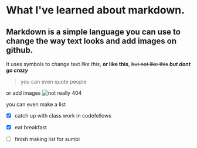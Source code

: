 # What I've learned about markdown.

## Markdown is a simple language you can use to change the way text looks and add images on github.
It uses symbols to change text *like this*, **or like this**, ~~but not like this~~ ***but dont go crazy***
>you can even quote people

or add images
![not really 404](https://images.unsplash.com/photo-1584824486516-0555a07fc511?ixlib=rb-1.2.1&ixid=eyJhcHBfaWQiOjEyMDd9&auto=format&fit=crop&w=1350&q=80)

you can even make a list
- [x] catch up with class work in codefellows
- [X] eat breakfast
- [ ] finish making list for sumbi

